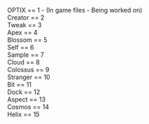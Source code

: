 OPTIX               == 1 - (In game files - Being worked on)  
Creator             == 2  
Tweak               == 3  
Apex                == 4  
Blossom             == 5  
Self                == 6  
Sample              == 7  
Cloud               == 8  
Colossus            == 9  
Stranger            == 10  
Bit                 == 11  
Dock                == 12  
Aspect              == 13  
Cosmos              == 14  
Helix               == 15  
